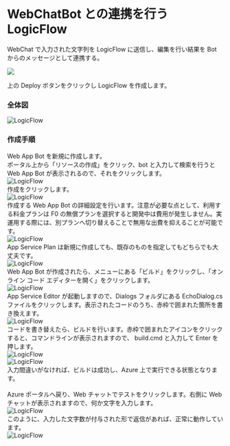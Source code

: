 # WebChatBot との連携を行う LogicFlow

 WebChat で入力された文字列を LogicFlow に送信し、編集を行い結果を Bot からのメッセージとして連携する。<br />
 
 <a href="https://portal.azure.com/#create/Microsoft.Template/uri/https%3A%2F%2Fraw.githubusercontent.com%2Fahf0124%2Fdecode2018%2Fmaster%2FSample1%2FWebChatLogicApps.json" target="_blank">		
     <img src="http://azuredeploy.net/deploybutton.png"/>		
 </a>		

上の Deploy ボタンをクリックし LogicFlow を作成します。<br />

### 全体図
 ![LogicFlow](https://github.com/ahf0124/decode2018/blob/master/Sample1/websample1_1.png)		<br />

### 作成手順
Web App Bot を新規に作成します。<br />
ポータル上から「リソースの作成」をクリック、bot と入力して検索を行うと Web App Bot が表示されるので、それをクリックします。<br />
![LogicFlow](https://github.com/ahf0124/decode2018/blob/master/Sample1/websample1_3.png)		<br />
作成をクリックします。<br />
![LogicFlow](https://github.com/ahf0124/decode2018/blob/master/Sample1/websample1_4.png)		<br />
作成する Web App Bot の詳細設定を行います。注意が必要な点として、利用する料金プランは F0 の無償プランを選択すると開発中は費用が発生しません。実運用する際には、別プランへ切り替えることで無用な出費を抑えることが可能です。<br />
![LogicFlow](https://github.com/ahf0124/decode2018/blob/master/Sample1/websample1_5.png)		<br />
App Service Plan は新規に作成しても、既存のものを指定してもどちらでも大丈夫です。<br />
![LogicFlow](https://github.com/ahf0124/decode2018/blob/master/Sample1/websample1_6.png)		<br />
Web App Bot が作成されたら、メニューにある「ビルド」をクリックし、「オンライン コード エディターを開く」をクリックします。<br />
![LogicFlow](https://github.com/ahf0124/decode2018/blob/master/Sample1/websample1_7.png)		<br />
App Service Editor が起動しますので、Dialogs フォルダにある EchoDialog.cs ファイルをクリックします。表示されたコードのうち、赤枠で囲まれた箇所を書き換えます。<br />
![LogicFlow](https://github.com/ahf0124/decode2018/blob/master/Sample1/websample1_2.png)		<br />
コードを書き替えたら、ビルドを行います。赤枠で囲まれたアイコンをクリックすると、コマンドラインが表示されますので、
build.cmd と入力して Enter を押します。<br />
![LogicFlow](https://github.com/ahf0124/decode2018/blob/master/Sample1/websample1_8.png)		<br />
![LogicFlow](https://github.com/ahf0124/decode2018/blob/master/Sample1/websample1_9.png)		<br />
入力間違いがなければ、ビルドは成功し、Azure 上で実行できる状態となります。<br />
<br />
Azure ポータルへ戻り、Web チャットでテストをクリックします。右側に Web チャットが表示されますので、何か文字を入力します。<br />
![LogicFlow](https://github.com/ahf0124/decode2018/blob/master/Sample1/websample1_10.png)		<br />
このように、入力した文字数が付与された形で返信があれば、正常に動作しています。<br />
![LogicFlow](https://github.com/ahf0124/decode2018/blob/master/Sample1/websample1_11.png)		<br />
